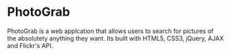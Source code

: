 # PhotoGrab
PhotoGrab is a web applcation that allows users to search for pictures of the absolutety anything they want. Its built with HTML5, CSS3, jQuery, AJAX and Flickr's API.  
